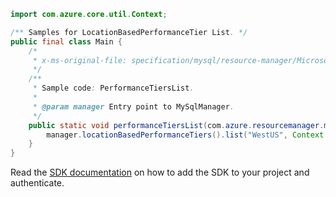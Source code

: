 ```java
import com.azure.core.util.Context;

/** Samples for LocationBasedPerformanceTier List. */
public final class Main {
    /*
     * x-ms-original-file: specification/mysql/resource-manager/Microsoft.DBforMySQL/stable/2017-12-01/examples/PerformanceTiersListByLocation.json
     */
    /**
     * Sample code: PerformanceTiersList.
     *
     * @param manager Entry point to MySqlManager.
     */
    public static void performanceTiersList(com.azure.resourcemanager.mysql.MySqlManager manager) {
        manager.locationBasedPerformanceTiers().list("WestUS", Context.NONE);
    }
}
```

Read the [SDK documentation](https://github.com/Azure/azure-sdk-for-java/blob/azure-resourcemanager-mysql_1.0.2/sdk/mysql/azure-resourcemanager-mysql/README.md) on how to add the SDK to your project and authenticate.
